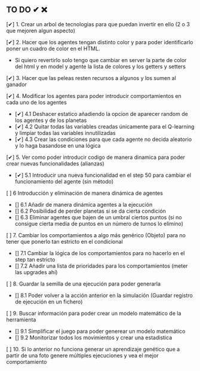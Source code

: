 ## TO DO ✔ ❌

[✔] 1. Crear un arbol de tecnologias para que puedan invertir en ello (2 o 3 que mejoren algun aspecto)

[✔] 2. Hacer que los agentes tengan distinto color y para poder identificarlo poner un cuadro de color en el HTML.
- Si quiero revertirlo solo tengo que cambiar en server la parte de color del html y en model y agente la lista de colores y los getters y setters

[✔] 3. Hacer que las peleas resten recursos a algunos y los sumen al ganador

[✔] 4. Modificar los agentes para poder introducir comportamientos en cada uno de los agentes 
- [✔] 4.1 Deshacer estatico añadiendo la opcion de aparecer random de los agentes y de los planetas
- [✔] 4.2 Quitar todas las variables creadas únicamente para el Q-learning y limpiar todas las variables innutilizadas 
- [✔] 4.3 Crear las condiciones para que cada agente no decida aleatorio y lo haga basandose en una lógica 

[✔] 5. Ver como poder introducir codigo de manera dinamica para poder crear nuevas funcionalidades (alianzas)
- [✔] 5.1 Introducir una nueva funcionalidad en el step 50 para cambiar el funcionamiento del agente (sin método)

[ ] 6 Introducción y eliminación de manera dinámica de agentes 
- [] 6.1 Añadir de manera dinámica agentes a la ejecución
- [] 6.2 Posibilidad de perder planetas si se da cierta condición
- [] 6.3 Eliminar agentes que bajen de un umbral ciertos puntos (si no consigue cierta media de puntos en un número de turnos lo elimino)

[ ] 7. Cambiar los comportamientos a algo más genérico (Objeto) para no tener que ponerlo tan estricto en el condicional 
- [] 7.1 Cambiar la lógica de los comportamientos para no hacerlo en el step tan estricto
- [] 7.2 Añadir una lista de prioridades para los comportamientos (meter las upgrades ahí)

[ ] 8. Guardar la semilla de una ejecución para poder generarla 
- [] 8.1 Poder volver a la acción anterior en la simulación (Guardar registro de ejecución en un fichero)

[ ] 9. Buscar información para poder crear un modelo matemático de la herramienta
- [] 9.1 Simplificar el juego para poder generear un modelo matemático
- [] 9.2 Monitorizar todos los movimientos y crear una estadistica

[ ] 10. Si lo anterior no funciona generar un aprendizaje genético que a partir de una foto genere múltiples ejecuciones y vea el mejor comportamiento
